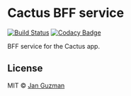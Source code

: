 # Cactus BFF service
[![Build Status](https://travis-ci.org/Krystian19/cactus-bff.svg?branch=master)](https://travis-ci.org/Krystian19/cactus-bff) [![Codacy Badge](https://api.codacy.com/project/badge/Grade/103013eebdfa4de6a76ac2aa13069982)](https://www.codacy.com/app/janfrancisco19/cactus-bff?utm_source=github.com&amp;utm_medium=referral&amp;utm_content=Krystian19/cactus-bff&amp;utm_campaign=Badge_Grade)

BFF service for the Cactus app.

## License
MIT © [Jan Guzman](https://github.com/Krystian19)
